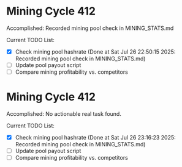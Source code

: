 # Mining Cycle 412

Accomplished: Recorded mining pool check in MINING_STATS.md

Current TODO List:

- [x] Check mining pool hashrate  (Done at Sat Jul 26 22:50:15 2025: Recorded mining pool check in MINING_STATS.md)
- [ ] Update pool payout script
- [ ] Compare mining profitability vs. competitors

# Mining Cycle 412

Accomplished: No actionable real task found.

Current TODO List:

- [x] Check mining pool hashrate  (Done at Sat Jul 26 23:16:23 2025: Recorded mining pool check in MINING_STATS.md)
- [ ] Update pool payout script
- [ ] Compare mining profitability vs. competitors